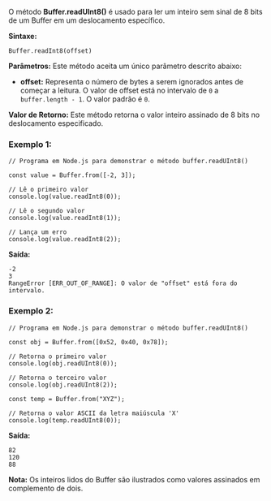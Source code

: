 O método **Buffer.readUInt8()** é usado para ler um inteiro sem sinal de 8 bits de um Buffer em um deslocamento específico.

**Sintaxe:**

```
Buffer.readInt8(offset)
```

**Parâmetros:** Este método aceita um único parâmetro descrito abaixo:

- **offset:** Representa o número de bytes a serem ignorados antes de começar a leitura. O valor de offset está no intervalo de `0` a `buffer.length - 1`. O valor padrão é `0`.

**Valor de Retorno:** Este método retorna o valor inteiro assinado de 8 bits no deslocamento especificado.

### Exemplo 1:

```
// Programa em Node.js para demonstrar o método buffer.readUInt8()

const value = Buffer.from([-2, 3]);

// Lê o primeiro valor
console.log(value.readInt8(0));

// Lê o segundo valor
console.log(value.readInt8(1));

// Lança um erro
console.log(value.readInt8(2));
```

**Saída:**

```
-2
3
RangeError [ERR_OUT_OF_RANGE]: O valor de "offset" está fora do intervalo.
```

### Exemplo 2:

```
// Programa em Node.js para demonstrar o método buffer.readUInt8()

const obj = Buffer.from([0x52, 0x40, 0x78]);

// Retorna o primeiro valor
console.log(obj.readUInt8(0));

// Retorna o terceiro valor
console.log(obj.readUInt8(2));

const temp = Buffer.from("XYZ");

// Retorna o valor ASCII da letra maiúscula 'X'
console.log(temp.readUInt8(0));
```

**Saída:**

```
82
120
88
```

**Nota:** Os inteiros lidos do Buffer são ilustrados como valores assinados em complemento de dois.



